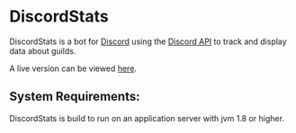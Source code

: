 DiscordStats
======================================================================
DiscordStats is a bot for [Discord][1] using the [Discord API][2] to track and display data about guilds. 

A live version can be viewed [here][3].


System Requirements:
----------------------------------------------------------------------
DiscordStats is build to run on an application server with jvm 1.8 or higher.

[1]: https://discordapp.com/
[2]: https://discordapp.com/developers/docs/intro
[3]: http://discordstats.wookiedaris.com/
